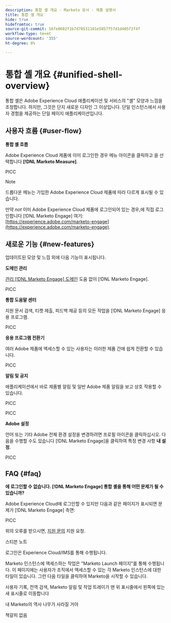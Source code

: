 ```yaml
---
description: 통합 셸 개요 - Marketo 문서 - 제품 설명서
title: 통합 셸 개요
hide: true
hidefromtoc: true
source-git-commit: 16fe0682f1b7d70531101e5857f57d1d405f2f4f
workflow-type: tm+mt
source-wordcount: '355'
ht-degree: 0%

---
```


# 통합 셸 개요 {#unified-shell-overview}

통합 셸은 Adobe Experience Cloud 애플리케이션 및 서비스의 &quot;셸&quot; 모양과 느낌을 조정합니다. 하지만, 그것은 단지 새로운 디자인 그 이상입니다. 단일 인스턴스에서 사용자 경험을 제공하는 단일 페이지 애플리케이션입니다.

## 사용자 흐름 {#user-flow}

**통합 셸 흐름**

Adobe Experience Cloud 제품에 이미 로그인한 경우 메뉴 아이콘을 클릭하고 을 선택합니다 **[!DNL Marketo Measure]**.

PICC

>[!NOTE]
>
>드롭다운 메뉴는 가입한 Adobe Experience Cloud 제품에 따라 다르게 표시될 수 있습니다.

만약 _not_ 이미 Adobe Experience Cloud 제품에 로그인되어 있는 경우,에 직접 로그인합니다 [!DNL Marketo Engage] 여기: [https://experience.adobe.com/marketo-engage](https://experience.adobe.com/marketo-engage).

## 새로운 기능 {#new-features}

업데이트된 모양 및 느낌 외에 다음 기능이 표시됩니다.

**도메인 관리**

[관리 [!DNL Marketo Engage] 도메인](/help/marketo/product-docs/administration/email-setup/add-multiple-branding-domains/add-an-additional-branding-domain.md) 도움 없이 [!DNL Marketo Engage].

PICC

**통합 도움말 센터**

지원 문서 검색, 티켓 제출, 피드백 제공 등의 모든 작업을 [!DNL Marketo Engage] 응용 프로그램.

PICC

**응용 프로그램 전환기**

여러 Adobe 제품에 액세스할 수 있는 사용자는 이러한 제품 간에 쉽게 전환할 수 있습니다.

PICC

**알림 및 공지**

애플리케이션에서 바로 제품별 알림 및 일반 Adobe 제품 알림을 보고 상호 작용할 수 있습니다.

PICC

PICC

**Adobe 설정**

언어 또는 기타 Adobe 전체 환경 설정을 변경하려면 프로필 아이콘을 클릭하십시오. 다음을 수행할 수도 있습니다 [!DNL Marketo Engage]을 클릭하여 특정 변경 사항 **내 설정**.

PICC

## FAQ {#faq}

**에 로그인할 수 없습니다. [!DNL Marketo Engage] 통합 셸을 통해 어떤 문제가 될 수 있습니까?**

Adobe Experience Cloud에 로그인할 수 있지만 다음과 같은 페이지가 표시되면 문제가 [!DNL Marketo Engage] 측면:

PICC

위의 오류를 받으시면, [지원 문의](https://nation.marketo.com/t5/support/ct-p/Support) 지원 요청.

스티븐 노트

로그인은 Experience Cloud/IMS를 통해 수행됩니다.

Marketo 인스턴스에 액세스하는 작업은 &quot;Marketo Launch 페이지&quot;를 통해 수행됩니다. 이 페이지에는 사용자가 조직에서 액세스할 수 있는 각 Marketo 인스턴스에 대한 타일이 있습니다. 그런 다음 타일을 클릭하여 Marketo을 시작할 수 있습니다.

사용자 기록, 전역 검색, Marketo 알림 및 작업 트레이가 맨 위 표시줄에서 왼쪽에 있는 새 표시줄로 이동합니다

내 Marketo의 역사 나무가 사라질 거야

책갈피 없음
